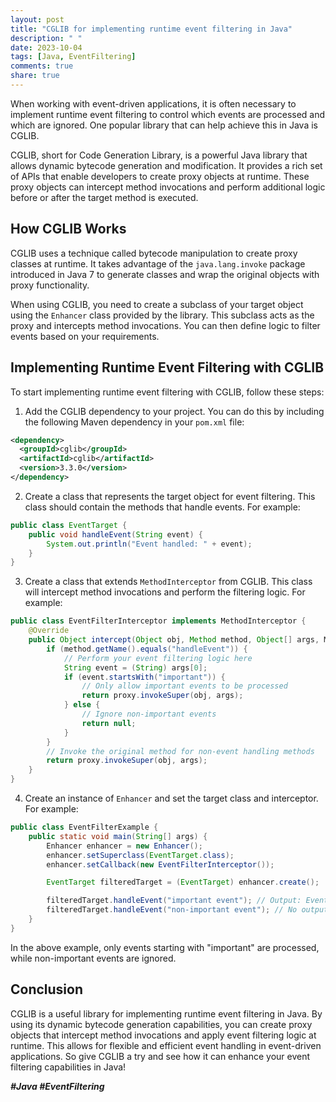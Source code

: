```yaml
---
layout: post
title: "CGLIB for implementing runtime event filtering in Java"
description: " "
date: 2023-10-04
tags: [Java, EventFiltering]
comments: true
share: true
---
```


When working with event-driven applications, it is often necessary to implement runtime event filtering to control which events are processed and which are ignored. One popular library that can help achieve this in Java is CGLIB.

CGLIB, short for Code Generation Library, is a powerful Java library that allows dynamic bytecode generation and modification. It provides a rich set of APIs that enable developers to create proxy objects at runtime. These proxy objects can intercept method invocations and perform additional logic before or after the target method is executed.

## How CGLIB Works

CGLIB uses a technique called bytecode manipulation to create proxy classes at runtime. It takes advantage of the `java.lang.invoke` package introduced in Java 7 to generate classes and wrap the original objects with proxy functionality.

When using CGLIB, you need to create a subclass of your target object using the `Enhancer` class provided by the library. This subclass acts as the proxy and intercepts method invocations. You can then define logic to filter events based on your requirements.

## Implementing Runtime Event Filtering with CGLIB

To start implementing runtime event filtering with CGLIB, follow these steps:

1. Add the CGLIB dependency to your project. You can do this by including the following Maven dependency in your `pom.xml` file:

```xml
<dependency>
  <groupId>cglib</groupId>
  <artifactId>cglib</artifactId>
  <version>3.3.0</version>
</dependency>
```

2. Create a class that represents the target object for event filtering. This class should contain the methods that handle events. For example:

```java
public class EventTarget {
    public void handleEvent(String event) {
        System.out.println("Event handled: " + event);
    }
}
```

3. Create a class that extends `MethodInterceptor` from CGLIB. This class will intercept method invocations and perform the filtering logic. For example:

```java
public class EventFilterInterceptor implements MethodInterceptor {
    @Override
    public Object intercept(Object obj, Method method, Object[] args, MethodProxy proxy) throws Throwable {
        if (method.getName().equals("handleEvent")) {
            // Perform your event filtering logic here
            String event = (String) args[0];
            if (event.startsWith("important")) {
                // Only allow important events to be processed
                return proxy.invokeSuper(obj, args);
            } else {
                // Ignore non-important events
                return null;
            }
        }
        // Invoke the original method for non-event handling methods
        return proxy.invokeSuper(obj, args);
    }
}
```

4. Create an instance of `Enhancer` and set the target class and interceptor. For example:

```java
public class EventFilterExample {
    public static void main(String[] args) {
        Enhancer enhancer = new Enhancer();
        enhancer.setSuperclass(EventTarget.class);
        enhancer.setCallback(new EventFilterInterceptor());

        EventTarget filteredTarget = (EventTarget) enhancer.create();

        filteredTarget.handleEvent("important event"); // Output: Event handled: important event
        filteredTarget.handleEvent("non-important event"); // No output
    }
}
```

In the above example, only events starting with "important" are processed, while non-important events are ignored.

## Conclusion

CGLIB is a useful library for implementing runtime event filtering in Java. By using its dynamic bytecode generation capabilities, you can create proxy objects that intercept method invocations and apply event filtering logic at runtime. This allows for flexible and efficient event handling in event-driven applications. So give CGLIB a try and see how it can enhance your event filtering capabilities in Java!

***#Java #EventFiltering***